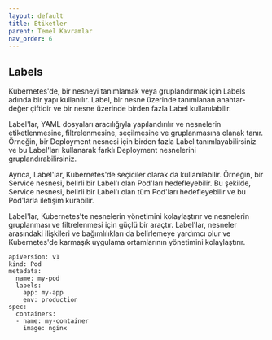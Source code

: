 ```yaml
---
layout: default
title: Etiketler
parent: Temel Kavramlar
nav_order: 6
---
```


##  Labels
 
Kubernetes'de, bir nesneyi tanımlamak veya gruplandırmak için Labels adında bir yapı kullanılır. Label, bir nesne üzerinde tanımlanan anahtar-değer çiftidir ve bir nesne üzerinde birden fazla Label kullanılabilir.

Label'lar, YAML dosyaları aracılığıyla yapılandırılır ve nesnelerin etiketlenmesine, filtrelenmesine, seçilmesine ve gruplanmasına olanak tanır. Örneğin, bir Deployment nesnesi için birden fazla Label tanımlayabilirsiniz ve bu Label'ları kullanarak farklı Deployment nesnelerini gruplandırabilirsiniz.

Ayrıca, Label'lar, Kubernetes'de seçiciler olarak da kullanılabilir. Örneğin, bir Service nesnesi, belirli bir Label'ı olan Pod'ları hedefleyebilir. Bu şekilde, Service nesnesi, belirli bir Label'ı olan tüm Pod'ları hedefleyebilir ve bu Pod'larla iletişim kurabilir.

Label'lar, Kubernetes'te nesnelerin yönetimini kolaylaştırır ve nesnelerin gruplanması ve filtrelenmesi için güçlü bir araçtır. Label'lar, nesneler arasındaki ilişkileri ve bağımlılıkları da belirlemeye yardımcı olur ve Kubernetes'de karmaşık uygulama ortamlarının yönetimini kolaylaştırır.


```
apiVersion: v1
kind: Pod
metadata:
  name: my-pod
  labels:
    app: my-app
    env: production
spec:
  containers:
  - name: my-container
    image: nginx

```
